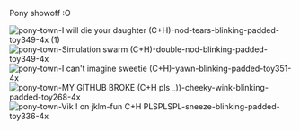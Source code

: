 Pony showoff :O
 
 ![pony-town-I will die your daughter (C+H)-nod-tears-blinking-padded-toy349-4x (1)](https://github.com/user-attachments/assets/56b6443b-6e75-48f5-8992-30ae5fd56433) ![pony-town-Simulation swarm (C+H)-double-nod-blinking-padded-toy349-4x](https://github.com/user-attachments/assets/996c1290-82d8-4455-938c-a9854ad52718) ![pony-town-I can't imagine sweetie (C+H)-yawn-blinking-padded-toy351-4x](https://github.com/user-attachments/assets/96626864-0560-47cf-8942-aa4ea9621732)  ![pony-town-MY GITHUB BROKE (C+H pls _))-cheeky-wink-blinking-padded-toy268-4x](https://github.com/user-attachments/assets/fa84c219-cba2-4349-8aa4-880f83c33cec) ![pony-town-Vik ! on jklm-fun C+H PLSPLSPL-sneeze-blinking-padded-toy336-4x](https://github.com/user-attachments/assets/b54f45d8-9a61-444b-a965-9dfab75a950d) 




